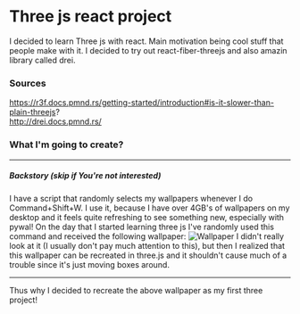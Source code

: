 # Three js react project
I decided to learn Three js with react. Main motivation being cool stuff that people make with it. I decided to try out react-fiber-threejs and also amazin library called drei.
### Sources 
https://r3f.docs.pmnd.rs/getting-started/introduction#is-it-slower-than-plain-threejs? <br/>
http://drei.docs.pmnd.rs/


### What I'm going to create?
---
##### Backstory (skip if You're not interested)
I have a script that randomly selects my wallpapers whenever I do Command+Shift+W. I use it, because I have over 4GB's of wallpapers on my desktop and it feels quite refreshing to see something new, especially with pywal!
On the day that I started learning three js I've randomly used this command and received the following wallpaper:
![Wallpaper](./preview/2024-12-23-at-22-19-30.avif)
I didn't really look at it (I usually don't pay much attention to this), but then I realized that this wallpaper can be recreated in three.js and it shouldn't cause much of a trouble since it's just moving boxes around.

---
Thus why I decided to recreate the above wallpaper as my first three project!

